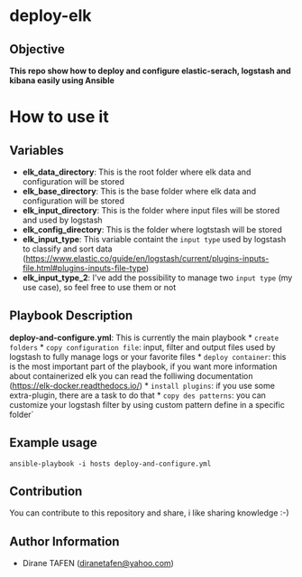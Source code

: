 deploy-elk
===========

Objective
---------

**This repo show how to deploy and configure elastic-serach, logstash and kibana easily using Ansible**

How to use it
=============

Variables
---------

* **elk_data_directory**: This is the root folder where elk data and configuration will be stored
* **elk_base_directory**: This is the base folder where elk data and configuration will be stored
* **elk_input_directory**: This is the folder where input files will be stored and used by logstash
* **elk_config_directory**: This is the folder where logtstash will be stored
* **elk_input_type**: This variable containt the `input type` used by logstash to classify and sort data (https://www.elastic.co/guide/en/logstash/current/plugins-inputs-file.html#plugins-inputs-file-type)
* **elk_input_type_2**: I've add the possibility to manage two `input type` (my use case), so feel free to use them or not

Playbook Description
--------------------

**deploy-and-configure.yml**: This is currently the main playbook
	* `create folders`
	* `copy configuration file`: input, filter and output files used by logstash to fully manage logs or your favorite files
	* `deploy container`: this is the most important part of the playbook, if you want more information about containerized elk you can read the folliwing documentation (https://elk-docker.readthedocs.io/)
	* `install plugins`: if you use some extra-plugin, there are a task to do that
	* `copy des patterns`: you can customize your logstash filter by using custom pattern define in a specific folder`

Example usage
-------------
`ansible-playbook -i hosts deploy-and-configure.yml`

Contribution
------------
You can contribute to this repository and share, i like sharing knowledge :-)

Author Information
------------------

- Dirane TAFEN (diranetafen@yahoo.com)

